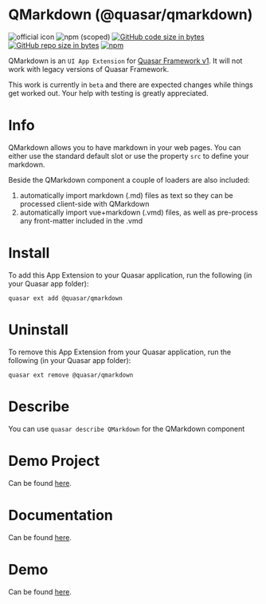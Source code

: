 QMarkdown (@quasar/qmarkdown)
===

![official icon](https://img.shields.io/badge/Quasar%201.0-Official%20UI%20App%20Extension-blue.svg)
![npm (scoped)](https://img.shields.io/npm/v/@quasar/quasar-app-extension-qmarkdown.svg?style=plastic)
[![GitHub code size in bytes](https://img.shields.io/github/languages/code-size/quasarframework/app-extension-qmarkdown.svg)]()
[![GitHub repo size in bytes](https://img.shields.io/github/repo-size/quasarframework/app-extension-qmarkdown.svg)]()
[![npm](https://img.shields.io/npm/dt/@quasar/quasar-app-extension-qmarkdown.svg)](https://www.npmjs.com/package/@quasar/quasar-app-extension-qmarkdown)

QMarkdown is an `UI App Extension` for [Quasar Framework v1](https://quasar.dev/). It will not work with legacy versions of Quasar Framework.

This work is currently in `beta` and there are expected changes while things get worked out. Your help with testing is greatly appreciated.

# Info
QMarkdown allows you to have markdown in your web pages. You can either use the standard default slot or use the property `src` to define your markdown.

Beside the QMarkdown component a couple of loaders are also included:
1. automatically import markdown (.md) files as text so they can be processed client-side with QMarkdown
2. automatically import vue+markdown (.vmd) files, as well as pre-process any front-matter included in the .vmd

# Install
To add this App Extension to your Quasar application, run the following (in your Quasar app folder):
```
quasar ext add @quasar/qmarkdown
```

# Uninstall
To remove this App Extension from your Quasar application, run the following (in your Quasar app folder):
```
quasar ext remove @quasar/qmarkdown
```

# Describe
You can use `quasar describe QMarkdown` for the QMarkdown component

# Demo Project
Can be found [here](https://github.com/quasarframework/app-extension-qmarkdown/tree/master/demo).


# Documentation
Can be found [here](https://quasarframework.github.io/app-extension-qmarkdown/).

# Demo
Can be found [here](https://quasarframework.github.io/app-extension-qmarkdown/demo).
